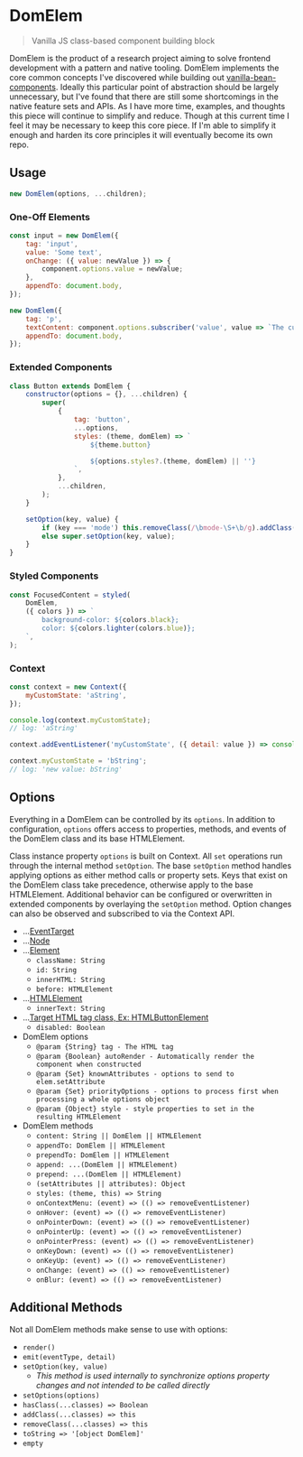 # DomElem

> Vanilla JS class-based component building block

DomElem is the product of a research project aiming to solve frontend development with a pattern and native tooling. DomElem implements the core common concepts I've discovered while building out [vanilla-bean-components](https://github.com/fatlard1993/vanilla-bean-components). Ideally this particular point of abstraction should be largely unnecessary, but I've found that there are still some shortcomings in the native feature sets and APIs. As I have more time, examples, and thoughts this piece will continue to simplify and reduce. Though at this current time I feel it may be necessary to keep this core piece. If I'm able to simplify it enough and harden its core principles it will eventually become its own repo.

## Usage

```javascript
new DomElem(options, ...children);
```

### One-Off Elements

```javascript
const input = new DomElem({
	tag: 'input',
	value: 'Some text',
	onChange: ({ value: newValue }) => {
		component.options.value = newValue;
	},
	appendTo: document.body,
});

new DomElem({
	tag: 'p',
	textContent: component.options.subscriber('value', value => `The current value is: ${value}`),
	appendTo: document.body,
});
```

### Extended Components

```javascript
class Button extends DomElem {
	constructor(options = {}, ...children) {
		super(
			{
				tag: 'button',
				...options,
				styles: (theme, domElem) => `
					${theme.button}

					${options.styles?.(theme, domElem) || ''}
				`,
			},
			...children,
		);
	}

	setOption(key, value) {
		if (key === 'mode') this.removeClass(/\bmode-\S+\b/g).addClass(`mode-${value}`);
		else super.setOption(key, value);
	}
}
```

### Styled Components

```javascript
const FocusedContent = styled(
	DomElem,
	({ colors }) => `
		background-color: ${colors.black};
		color: ${colors.lighter(colors.blue)};
	`,
);
```

### Context

```javascript
const context = new Context({
	myCustomState: 'aString',
});

console.log(context.myCustomState);
// log: 'aString'

context.addEventListener('myCustomState', ({ detail: value }) => console.log(`new value: ${value}`));

context.myCustomState = 'bString';
// log: 'new value: bString'
```

## Options

Everything in a DomElem can be controlled by its `options`. In addition to configuration, `options` offers access to properties, methods, and events of the DomElem class and its base HTMLElement.

Class instance property `options` is built on Context. All `set` operations run through the internal method `setOption`. The base `setOption` method handles applying options as either method calls or property sets. Keys that exist on the DomElem class take precedence, otherwise apply to the base HTMLElement. Additional behavior can be configured or overwritten in extended components by overlaying the `setOption` method. Option changes can also be observed and subscribed to via the Context API.

- ...[EventTarget](https://developer.mozilla.org/en-US/docs/Web/API/EventTarget)
- ...[Node](https://developer.mozilla.org/en-US/docs/Web/API/Node)
- ...[Element](https://developer.mozilla.org/en-US/docs/Web/API/Element)
  - `className: String`
  - `id: String`
  - `innerHTML: String`
  - `before: HTMLElement`
- ...[HTMLElement](https://developer.mozilla.org/en-US/docs/Web/API/HTMLElement)
  - `innerText: String`
- ...[Target HTML tag class, Ex: HTMLButtonElement](https://developer.mozilla.org/en-US/docs/Web/API/HTMLButtonElement)
  - `disabled: Boolean`
- DomElem options
  - `@param {String} tag - The HTML tag`
  - `@param {Boolean} autoRender - Automatically render the component when constructed`
  - `@param {Set} knownAttributes - options to send to elem.setAttribute`
  - `@param {Set} priorityOptions - options to process first when processing a whole options object`
  - `@param {Object} style - style properties to set in the resulting HTMLElement`
- DomElem methods
  - `content: String || DomElem || HTMLElement`
  - `appendTo: DomElem || HTMLElement`
  - `prependTo: DomElem || HTMLElement`
  - `append: ...(DomElem || HTMLElement)`
  - `prepend: ...(DomElem || HTMLElement)`
  - `(setAttributes || attributes): Object`
  - `styles: (theme, this) => String`
  - `onContextMenu: (event) => (() => removeEventListener)`
  - `onHover: (event) => (() => removeEventListener)`
  - `onPointerDown: (event) => (() => removeEventListener)`
  - `onPointerUp: (event) => (() => removeEventListener)`
  - `onPointerPress: (event) => (() => removeEventListener)`
  - `onKeyDown: (event) => (() => removeEventListener)`
  - `onKeyUp: (event) => (() => removeEventListener)`
  - `onChange: (event) => (() => removeEventListener)`
  - `onBlur: (event) => (() => removeEventListener)`

## Additional Methods

Not all DomElem methods make sense to use with options:

- `render()`
- `emit(eventType, detail)`
- `setOption(key, value)`
  - _This method is used internally to synchronize options property changes and not intended to be called directly_
- `setOptions(options)`
- `hasClass(...classes) => Boolean`
- `addClass(...classes) => this`
- `removeClass(...classes) => this`
- `toString => '[object DomElem]'`
- `empty`
